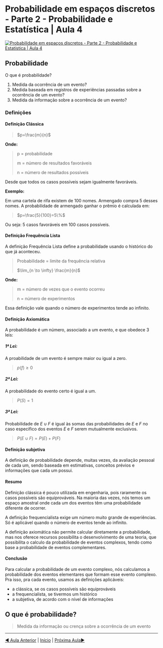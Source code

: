 # Probabilidade em espaços discretos - Parte 2 - Probabilidade e Estatística | Aula 4

[![Probabilidade em espaços discretos - Parte 2 - Probabilidade e Estatística | Aula 4](https://img.youtube.com/vi/9jAxVU8VcoQ/0.jpg)](https://www.youtube.com/watch?v=9jAxVU8VcoQ)

## Probabilidade

O que é probabilidade? 

1. Medida da ocorrência de um evento?
2. Medida baseada em registros de experiências passadas sobre a ocorrência de um evento?
3. Medida da informação sobre a ocorrência de um evento?

### Definições

#### Definição Clássica

>$p=\frac{m}{n}$

**Onde:**
> p = probabilidade
>
> m = número de resultados favoráveis
>
> n = número de resultados possíveis

Desde que todos os casos possíveis sejam igualmente favoráveis.

**Exemplo:**

Em uma cartela de rifa existem de 100 nomes. Armengado compra 5 desses nomes. A probabilidade de armengado ganhar o prêmio é calculada em:

>$p=\frac{5}{100}=5\%$

Ou seja: 5 casos favoráveis em 100 casos possíveis.

#### Definição Frequência Lista

A definição Frequência Lista define a probabilidade usando o histórico do que já aconteceu. 

> Probabilidade = limite da frequência relativa
>
>$\lim_{n \to \infty} \frac{m}{n}$

**Onde:**

> m = número de vezes que o evento ocorreu
>
>n = número de experimentos

Essa definição vale quando o número de experimentos tende ao infinito.

#### Definição Axiomática

A probabilidade é um número, associado a um evento, e que obedece 3 leis:

##### 1ª Lei:

A proabilidade de um evento é sempre maior ou igual a zero.

> $p(f) \ge 0$

##### 2ª Lei:

A probabilidade do evento certo é igual a um.

> $P(S) = 1$

##### 3ª Lei:

Probabilidade de $E \cup F$ é igual às somas das probabilidades de $E$ e $F$ no caso específico dos eventos $E$ e $F$ serem mutualmente exclusivos.

> $P(E \cup F) = P(E) + P(F)$

#### Definição subjetiva

A definição de probabilidade depende, muitas vezes, da avaliação pessoal de cada um, sendo baseada em estimativas, conceitos prévios e informações que cada um possui.

#### Resumo

Definição clássica é pouco utilizada em engenharia, pois raramente os casos possíveis são equiprováveis. Na maioria das vezes, nós temos um espaço amostral onde cada um dos eventos têm uma probabilidade diferente de ocorrer.

A definição frequencialista exige um número muito grande de experiências. Só é aplicável quando o número de eventos tende ao infinito.

A definição axiomática não permite calcular diretamente a probabilidade, mas nos oferece recursos possibilita o desenvolvimento de uma teoria, que possibilita o calculo da probabilidade de eventos complexos, tendo como base a probabilidade de eventos complementares.

#### Conclusão

Para calcular a probabilidade de um evento complexo, nós calculamos a probabilidade dos eventos elementares que formam esse evento complexo. Pra isso, pra cada evento, usamos as definições aplicáveis:

* a clássica, se os casos possíveis são equiprováveis
* a frequencialista, se tivermos um histórico
* a subjetiva, de acordo com o nível de informações

## O que é probabilidade?

> Medida da informação ou crença sobre a ocorrência de um evento

---
[&#9664; Aula Anterior](aula-03.md) | [Início](README.md) | [Próxima Aula&#9654;](aula-05.md)